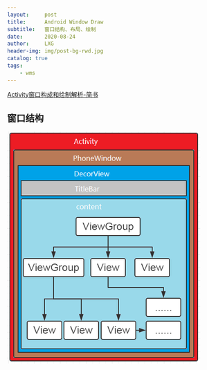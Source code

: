 ```yaml
---
layout:     post
title:      Android Window Draw
subtitle:   窗口结构、布局、绘制
date:       2020-08-24
author:     LXG
header-img: img/post-bg-rwd.jpg
catalog: true
tags:
    - wms
---
```


[Activity窗口构成和绘制解析-简书](https://www.jianshu.com/p/0b99db3b8ed8)

## 窗口结构

![window_structure](/images/ams/window_structure.png)



